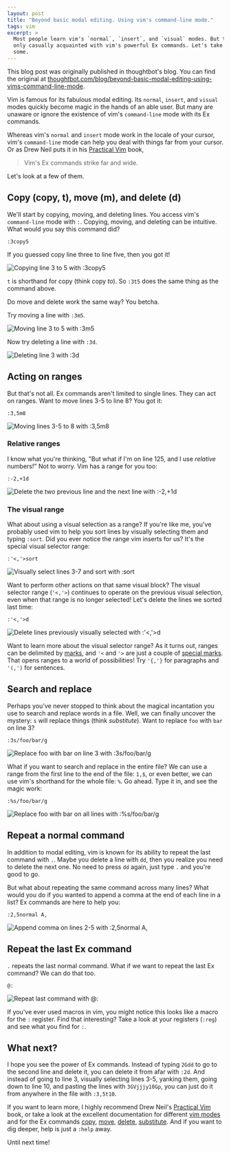 ```yaml
---
layout: post
title: "Beyond basic modal editing. Using vim's command-line mode."
tags: vim
excerpt: >
  Most people learn vim's `normal`, `insert`, and `visual` modes. But they're
  only casually acquainted with vim's powerful Ex commands. Let's take a look at
  some.
---
```


<div class="message">
  This blog post was originally published in thoughtbot's blog. You can find the
  original at <a
  href="https://thoughtbot.com/blog/beyond-basic-modal-editing-using-vims-command-line-mode">thoughtbot.com/blog/beyond-basic-modal-editing-using-vims-command-line-mode</a>.
</div>

Vim is famous for its fabulous modal editing. Its `normal`, `insert`, and
`visual` modes quickly become magic in the hands of an able user. But many are
unaware or ignore the existence of vim's `command-line` mode with its Ex
commands.

Whereas vim's `normal` and `insert` mode work in the locale of your cursor,
vim's `command-line` mode can help you deal with things far from your cursor. Or
as Drew Neil puts it in his [Practical Vim] book,

> Vim's Ex commands strike far and wide.

Let's look at a few of them.

## Copy (copy, t), move (m), and delete (d)

We'll start by copying, moving, and deleting lines. You access vim's
`command-line` mode with `:`. Copying, moving, and deleting can be intuitive.
What would you say this command did?

```
:3copy5
```

If you guessed copy line three to line five, then you got it!

![Copying line 3 to 5 with `:3copy5`](https://images.thoughtbot.com/blog-vellum-image-uploads/RGJOfCyZQIyBKosuisZU_ex-copy.gif)

`t` is shorthand for copy (think copy _to_). So `:3t5` does the same thing as
the command above.

Do move and delete work the same way? You betcha.

Try moving a line with `:3m5`.

![Moving line 3 to 5 with `:3m5`](https://images.thoughtbot.com/blog-vellum-image-uploads/UOOh429tSFenaQYI8NC3_ex-move.gif)

Now try deleting a line with `:3d`.

![Deleting line 3 with `:3d`](https://images.thoughtbot.com/blog-vellum-image-uploads/zg6ARlOvSZKDWxHE6B0T_ex-delete.gif)

## Acting on ranges

But that's not all. Ex commands aren't limited to single lines. They can act on
ranges. Want to move lines 3-5 to line 8? You got it:

```
:3,5m8
```

![Moving lines 3-5 to 8 with `:3,5m8`](https://images.thoughtbot.com/blog-vellum-image-uploads/JNdmEtYTWOHQ2qe2QvHQ_ex-move-range.gif)

### Relative ranges

I know what you're thinking, "But what if I'm on line 125, and I use _relative_
numbers!" Not to worry. Vim has a range for you too:

```
:-2,+1d
```

![Delete the two previous line and the next line with `:-2,+1d`](https://images.thoughtbot.com/blog-vellum-image-uploads/y3lEMU4KSj2Wj3u5Died_ex-relative-range.gif)

### The visual range

What about using a visual selection as a range? If you're like me, you've
probably used vim to help you sort lines by visually selecting them and typing
`:sort`. Did you ever notice the range vim inserts for us? It's the special
visual selector range:

```
:'<,'>sort
```

![Visually select lines 3-7 and sort with `:sort`](https://images.thoughtbot.com/blog-vellum-image-uploads/SZJUq2czTD1fwfaNPjBE_ex-sort-visual-range.gif)

Want to perform other actions on that same visual block? The visual selector
range (`'<,'>`) continues to operate on the previous visual selection, even when
that range is no longer selected! Let's delete the lines we sorted last time:

```
:'<,'>d
```

![Delete lines previously visually selected with `:'<,'>d`](https://images.thoughtbot.com/blog-vellum-image-uploads/wmjOC0Y5SW64sfN5NxUp_ex-visual-range-delimiters.gif)

Want to learn more about the visual selector range? As it turns out, ranges can
be delimited by [marks], and `'<` and `'>` are just a couple of [special marks]. That opens
ranges to a world of possibilities! Try `'{,'}` for paragraphs and `'(,')` for
sentences.

[marks]: http://vimdoc.sourceforge.net/htmldoc/motion.html#mark-motions
[special marks]: http://vimdoc.sourceforge.net/htmldoc/motion.html#'%3C

## Search and replace

Perhaps you've never stopped to think about the magical incantation you use to
search and replace words in a file. Well, we can finally uncover the mystery:
`s` will replace things (think _substitute_). Want to replace `foo` with `bar`
on line 3?

```
:3s/foo/bar/g
```

![Replace foo with bar on line 3 with `:3s/foo/bar/g`](https://images.thoughtbot.com/blog-vellum-image-uploads/cuDeifTrCo6KI2LoHjrQ_ex-sub-one-line.gif)

What if you want to search and replace in the entire file? We can use a range
from the first line to the end of the file: `1,$`, or even better, we can use
vim's shorthand for the whole file: `%`. Go ahead. Type it in, and see the
magic work:

```
:%s/foo/bar/g
```

![Replace foo with bar on all lines with `:%s/foo/bar/g`](https://images.thoughtbot.com/blog-vellum-image-uploads/ZS0syn4RoS4ziVHcxRrw_ex-sub-whole-file.gif)

## Repeat a normal command

In addition to modal editing, vim is known for its ability to repeat the last
command with `.`. Maybe you delete a line with `dd`, then you realize you need
to delete the next one. No need to press `dd` again, just type `.` and you're
good to go.

But what about repeating the same command across many lines? What would you do
if you wanted to append a comma at the end of each line in a list? Ex commands
are here to help you:

```
:2,5normal A,
```

![Append comma on lines 2-5 with `:2,5normal A,`](https://images.thoughtbot.com/blog-vellum-image-uploads/awV79faXTz6EyXKpAGm1_ex-repeat-normal-command.gif)

## Repeat the last Ex command

`.` repeats the last normal command. What if we want to repeat the last Ex
command? We can do that too.

```
@:
```

![Repeat last command with `@:`](https://images.thoughtbot.com/blog-vellum-image-uploads/Dkvo8PnsTTG6k4IOaRgu_ex-repeat-last-ex-command.gif)

If you've ever used macros in vim, you might notice this looks like a macro for
the `:` register. Find that interesting? Take a look at your registers (`:reg`)
and see what you find for `:`.

## What next?

I hope you see the power of Ex commands. Instead of typing `2Gdd` to go to the
second line and delete it, you can delete it from afar with `:2d`. And instead
of going to line 3, visually selecting lines 3-5, yanking them, going down to
line 10, and pasting the lines with `3GVjjjy10Gp`, you can just do it from
anywhere in the file with `:3,5t10`.

If you want to learn more, I highly recommend Drew Neil's [Practical Vim] book,
or take a look at the excellent documentation for different [vim modes] and for
the Ex commands [copy], [move], [delete], [substitute]. And if you want to dig
deeper, help is just a `:help` away.

Until next time!

[Practical Vim]: https://pragprog.com/titles/dnvim2/practical-vim-second-edition/
[copy]: http://vimdoc.sourceforge.net/htmldoc/change.html#:copy
[move]: http://vimdoc.sourceforge.net/htmldoc/change.html#:move
[delete]: http://vimdoc.sourceforge.net/htmldoc/change.html#:d
[substitute]: http://vimdoc.sourceforge.net/htmldoc/change.html#:s
[vim modes]: http://vimdoc.sourceforge.net/htmldoc/intro.html#vim-modes
